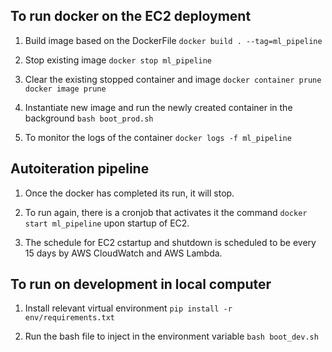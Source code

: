 ## To run docker on the EC2 deployment

1. Build image based on the DockerFile
`docker build . --tag=ml_pipeline`

2. Stop existing image 
`docker stop ml_pipeline`

3. Clear the existing stopped container and image
`docker container prune`
`docker image prune`

4. Instantiate new image and run the newly created container in the background
`bash boot_prod.sh`

5. To monitor the logs of the container
`docker logs -f ml_pipeline`

## Autoiteration pipeline
1. Once the docker has completed its run, it will stop.

2. To run again, there is a cronjob that activates it the command `docker start ml_pipeline` upon startup of EC2.

3. The schedule for EC2 cstartup and shutdown is scheduled to be every 15 days by AWS CloudWatch and AWS Lambda.

## To run on development in local computer

1. Install relevant virtual environment
`pip install -r env/requirements.txt`

2. Run the bash file to inject in the environment variable
`bash boot_dev.sh`